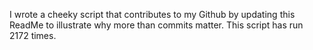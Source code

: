I wrote a cheeky script that contributes to my Github by updating this ReadMe to illustrate why more than commits matter. This script has run 2172 times.